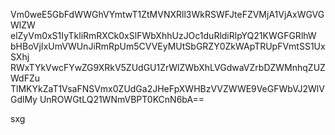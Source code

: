 Vm0weE5GbFdWWGhVYmtwT1ZtMVNXRll3WkRSWFJteFZVMjA1VjAxWGVGWlZW
elZyVm0xS1IyTkliRmRXCk0xSlFWbXhhUzJOc1duRldiRlpYQ21KWGFGRlhW
bHBoVjIxUmVWUnJiRmRpUm5CVVEyMUtSbGRZY0ZkWApTRUpFVmtSS1UxSXhj
RWxTYkVwcFYwZG9XRkV5ZUdGU1ZrWlZWbXhLVGdwaVZrbDZWMnhqZUZWdFZu
TlMKYkZaT1VsaFNSVmx0ZUdGa2JHeFpXWHBzVVZWWE9VeGFWbVJ2WlVGdlMy
UnROWGtLQ21WNmVBPT0KCnN6bA==

sxg
